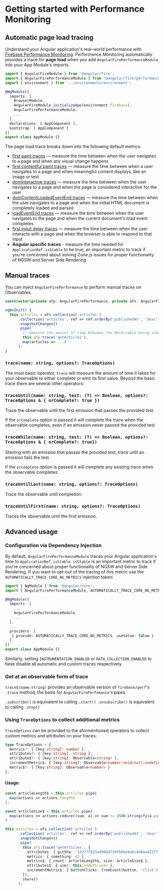 # Getting started with Performance Monitoring

## Automatic page load tracing

Understand your Angular application's real-world performance with [Firebase Performance Monitoring](https://firebase.google.com/docs/perf-mon). Performance Monitoring automatically provides a trace for **page load** when you add `AngularFirePerformanceModule` into your App Module's imports.

```ts
import { AngularFireModule } from '@angular/fire';
import { AngularFirePerformanceModule } from '@angular/fire/performance';
import { environment } from '../environments/environment';

@NgModule({
  imports: [
    BrowserModule,
    AngularFireModule.initializeApp(environment.firebase),
    AngularFirePerformanceModule,
    ...
  ],
  declarations: [ AppComponent ],
  bootstrap: [ AppComponent ]
})
export class AppModule {}
```

The page load trace breaks down into the following default metrics:

* [first paint traces](https://firebase.google.com/docs/perf-mon/automatic-web#first-paint) — measure the time between when the user navigates to a page and when any visual change happens
* [first contentful paint traces](https://firebase.google.com/docs/perf-mon/automatic-web#contentful-paint) — measure the time between when a user navigates to a page and when meaningful content displays, like an image or text
* [domInteractive traces](https://firebase.google.com/docs/perf-mon/automatic-web#domInteractive) — measure the time between when the user navigates to a page and when the page is considered interactive for the user
* [domContentLoadedEventEnd traces](https://firebase.google.com/docs/perf-mon/automatic-web#domContentLoaded) — measure the time between when the user navigates to a page and when the initial HTML document is completely loaded and parsed
* [loadEventEnd traces](https://firebase.google.com/docs/perf-mon/automatic-web#loadEventEnd) — measure the time between when the user navigates to the page and when the current document's load event completes
* [first input delay traces](https://firebase.google.com/docs/perf-mon/automatic-web#input-delay) — measure the time between when the user interacts with a page and when the browser is able to respond to that input
* **Angular specific traces** - measure the time needed for `ApplicationRef.isStable` to be true, an important metric to track if you're concerned about solving Zone.js issues for proper functionality of NGSW and Server Side Rendering

## Manual traces

You can inject `AngularFirePerformance` to perform manual traces on Observables.

```ts
constructor(private afp: AngularFirePerformance, private afs: AngularFirestore) {}

ngOnInit() {
  this.articles = afs.collection('articles')
      .collection('articles', ref => ref.orderBy('publishedAt', 'desc'))
      .snapshotChanges()
      .pipe(
        // measure the amount of time between the Observable being subscribed to and first emission (or completion)
        this.afp.trace('getArticles'),
        map(articles => ...)
      );
}
```

### `trace(name: string, options?: TraceOptions)`

The most basic operator, `trace` will measure the amount of time it takes for your observable to either complete or emit its first value. Beyond the basic trace there are several other operators:

### `traceUntil(name: string, test: (T) => Boolean, options?: TraceOptions & { orComplete?: true })`

Trace the observable until the first emission that passes the provided test.

If the `orComplete` option is passed it will complete the trace when the observable completes, even if an emission never passed the provided test.

### `traceWhile(name: string, test: (T) => Boolean, options?: TraceOptions & { orComplete?: true})`

Starting with an emission that passes the provided test, trace until an emission fails the test.

If the `orComplete` option is passed it will complete any existing trace when the observable completes.

### `traceUntilLast(name: string, options?: TraceOptions)`

Trace the observable until completion.

### `traceUntilFirst(name: string, options?: TraceOptions)`

Traces the observable until the first emission.

## Advanced usage

### Configuration via Dependency Injection

By default, `AngularFirePerformanceModule` traces your Angular application's time to `ApplicationRef.isStable`. `isStable` is an important metric to track if you're concerned about proper functionality of NGSW and Server Side Rendering. If you want to opt-out of the tracing of this metric use the `AUTOMATICALLY_TRACE_CORE_NG_METRICS` injection token:

```ts
import { NgModule } from '@angular/core';
import { AngularFirePerformanceModule, AUTOMATICALLY_TRACE_CORE_NG_METRICS } from '@angular/fire/functions';

@NgModule({
  imports: [
    ...
    AngularFirePerformanceModule,
    ...
  ],
  ...
  providers: [
   { provide: AUTOMATICALLY_TRACE_CORE_NG_METRICS, useValue: false }
  ]
})
export class AppModule {}
```

Similarly, setting `INSTRUMENTATION_ENABLED` or `DATA_COLLECTION_ENABLED` to false disable all automatic and custom traces respectively.

### Get at an observable form of trace

`trace$(name:string)` provides an observable version of `firebase/perf`'s `.trace` method; the basis for `AngularFirePerfomance`'s pipes.

`.subscribe()` is equivalent to calling `.start()`
`.unsubscribe()` is equivalent to calling `.stop()`

### Using `TraceOptions` to collect additional metrics

`TraceOptions` can be provided to the aformentioned operators to collect custom metrics and attributes on your traces:

```ts
type TraceOptions = {
  metrics?: { [key:string]: number },
  attributes?: { [key:string]: string },
  attribute$?: { [key:string]: Observable<string> },
  incrementMetric$: { [key:string]: Observable<number|void|null|undefined> },
  metric$?: { [key:string]: Observable<number> }
};
```

#### Usage:

```ts
const articleLength$ = this.articles.pipe(
  map(actions => actions.length)
);

const articleSize$ = this.articles.pipe(
  map(actions => actions.reduce((sum, a) => sum += JSON.stringify(a.payload.doc.data()).length))
)

this.articles = afs.collection('articles')
      .collection('articles', ref => ref.orderBy('publishedAt', 'desc'))
      .snapshotChanges()
      .pipe(
        this.afp.trace('getArticles', {
          attributes: { gitSha: '1d277f823ad98dd739fb86e9a6c440aa8237ff3a' },
          metrics: { something: 42 },
          metrics$: { count: articleLength$, size: articleSize$ },
          attributes$: { user: this.afAuth.user },
          incrementMetric$: { buttonClicks: fromEvent(button, 'click') }
        }),
        share()
      );
```